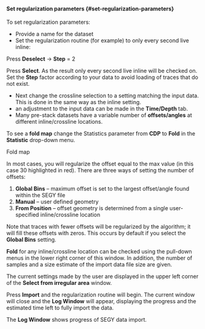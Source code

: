 #### Set regularization parameters {#set-regularization-parameters}

To set regularization parameters:

*   Provide a name for the dataset
*   Set the regularization routine (for example) to only every second live inline:

Press **Deselect** → **Step** = 2

Press **Select**. As the result only every second live inline will be checked on. Set the **Step** factor according to your data to avoid loading of traces that do not exist.

*   Next change the crossline selection to a setting matching the input data. This is done in the same way as the inline setting.
*   an adjustment to the input data can be made in the **Time/Depth** tab.
*   Many pre-stack datasets have a variable number of **offsets/angles** at different inline/crossline locations.

To see a **fold map** change the Statistics parameter from **CDP** to **Fold** in the **Statistic** drop-down menu.

Fold map

In most cases, you will regularize the offset equal to the max value (in this case 30 highlighted in red). There are three ways of setting the number of offsets:

1.  **Global Bins** – maximum offset is set to the largest offset/angle found within the SEGY file
2.  **Manual** – user defined geometry
3.  **From Position** – offset geometry is determined from a single user-specified inline/crossline location

Note that traces with fewer offsets will be regularized by the algorithm; it will fill these offsets with zeros. This occurs by default if you select the **Global Bins** setting.

**Fold** for any inline/crossline location can be checked using the pull-down menus in the lower right corner of this window. In addition, the number of samples and a size estimate of the import data file size are given.

The current settings made by the user are displayed in the upper left corner of the **Select from irregular area** window.

Press **Import** and the regularization routine will begin. The current window will close and the **Log Window** will appear, displaying the progress and the estimated time left to fully import the data.

The **Log Window** shows progress of SEGY data import.